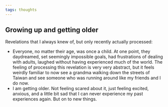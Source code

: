 ```yaml
---
tags: thoughts
---
```


## Growing up and getting older

Revelations that I always knew of, but only recently actually processed:
- Everyone, no matter their age, was once a child. At one point, they daydreamed, set seemingly impossible goals, had frustrations of dealing with adults, laughed without having experienced much of the world. The feeling of processing this revelation is very very abstract, but it feels weirdly familiar to now see a grandma walking down the streets of Taiwan and see someone who was running around like my friends and I do now.
- I am getting older. Not feeling scared about it, just feeling excited, anxious, and a little bit sad that I can never experience my past experiences again. But on to new things.

